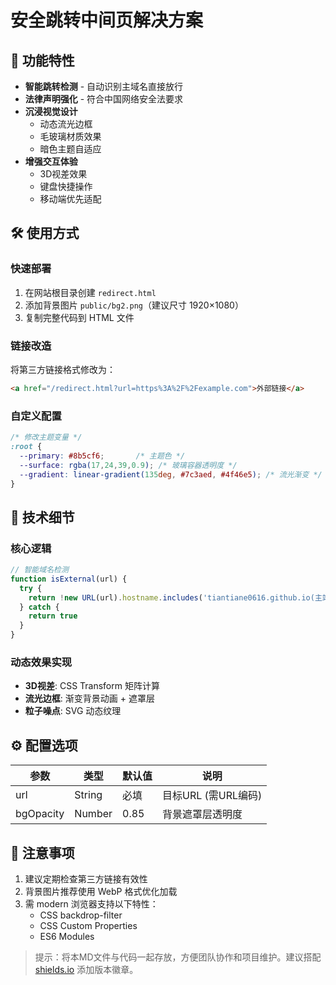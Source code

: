 # 安全跳转中间页解决方案

## 🚀 功能特性

- **智能跳转检测** - 自动识别主域名直接放行
- **法律声明强化** - 符合中国网络安全法要求
- **沉浸视觉设计**  
  - 动态流光边框
  - 毛玻璃材质效果
  - 暗色主题自适应
- **增强交互体验**  
  - 3D视差效果
  - 键盘快捷操作
  - 移动端优先适配

## 🛠 使用方式

### 快速部署

1. 在网站根目录创建 `redirect.html`
2. 添加背景图片 `public/bg2.png`（建议尺寸 1920×1080）
3. 复制完整代码到 HTML 文件

### 链接改造

将第三方链接格式修改为：
```html
<a href="/redirect.html?url=https%3A%2F%2Fexample.com">外部链接</a>
```

### 自定义配置
```css
/* 修改主题变量 */
:root {
  --primary: #8b5cf6;       /* 主题色 */
  --surface: rgba(17,24,39,0.9); /* 玻璃容器透明度 */
  --gradient: linear-gradient(135deg, #7c3aed, #4f46e5); /* 流光渐变 */
}
```

## 📜 技术细节

### 核心逻辑
```javascript
// 智能域名检测
function isExternal(url) {
  try {
    return !new URL(url).hostname.includes('tiantiane0616.github.io(主站点链接)')
  } catch {
    return true
  }
}
```

### 动态效果实现
- **3D视差**: CSS Transform 矩阵计算
- **流光边框**: 渐变背景动画 + 遮罩层
- **粒子噪点**: SVG 动态纹理

## ⚙️ 配置选项

| 参数         | 类型   | 默认值               | 说明                |
|------------|------|-------------------|-------------------|
| url        | String | 必填                | 目标URL (需URL编码)   |
| bgOpacity  | Number | 0.85              | 背景遮罩层透明度          |

## 📌 注意事项

1. 建议定期检查第三方链接有效性
2. 背景图片推荐使用 WebP 格式优化加载
3. 需 modern 浏览器支持以下特性：
   - CSS backdrop-filter
   - CSS Custom Properties
   - ES6 Modules

> 提示：将本MD文件与代码一起存放，方便团队协作和项目维护。建议搭配 [shields.io](https://shields.io/) 添加版本徽章。
